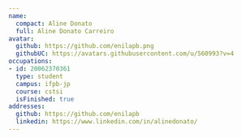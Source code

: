 ```yaml
---
name:
  compact: Aline Donato
  full: Aline Donato Carreiro
avatar:
  github: https://github.com/enilapb.png
  githubUC: https://avatars.githubusercontent.com/u/560993?v=4
occupations:
- id: 20062370361
  type: student
  campus: ifpb-jp
  course: cstsi
  isFinished: true
addresses:
  github: https://github.com/enilapb
  linkedin: https://www.linkedin.com/in/alinedonato/
---
```

